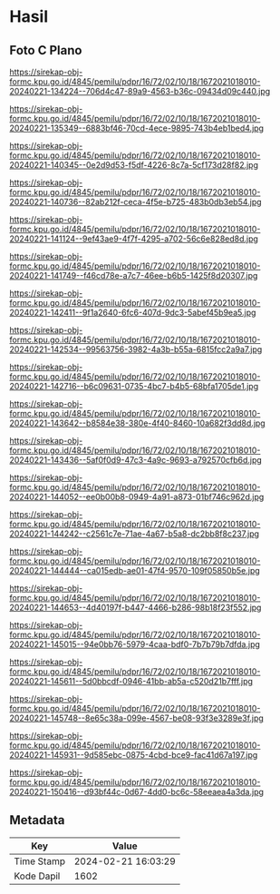 # Hasil

## Foto C Plano

https://sirekap-obj-formc.kpu.go.id/4845/pemilu/pdpr/16/72/02/10/18/1672021018010-20240221-134224--706d4c47-89a9-4563-b36c-09434d09c440.jpg

https://sirekap-obj-formc.kpu.go.id/4845/pemilu/pdpr/16/72/02/10/18/1672021018010-20240221-135349--6883bf46-70cd-4ece-9895-743b4eb1bed4.jpg

https://sirekap-obj-formc.kpu.go.id/4845/pemilu/pdpr/16/72/02/10/18/1672021018010-20240221-140345--0e2d9d53-f5df-4226-8c7a-5cf173d28f82.jpg

https://sirekap-obj-formc.kpu.go.id/4845/pemilu/pdpr/16/72/02/10/18/1672021018010-20240221-140736--82ab212f-ceca-4f5e-b725-483b0db3eb54.jpg

https://sirekap-obj-formc.kpu.go.id/4845/pemilu/pdpr/16/72/02/10/18/1672021018010-20240221-141124--9ef43ae9-4f7f-4295-a702-56c6e828ed8d.jpg

https://sirekap-obj-formc.kpu.go.id/4845/pemilu/pdpr/16/72/02/10/18/1672021018010-20240221-141749--f46cd78e-a7c7-46ee-b6b5-1425f8d20307.jpg

https://sirekap-obj-formc.kpu.go.id/4845/pemilu/pdpr/16/72/02/10/18/1672021018010-20240221-142411--9f1a2640-6fc6-407d-9dc3-5abef45b9ea5.jpg

https://sirekap-obj-formc.kpu.go.id/4845/pemilu/pdpr/16/72/02/10/18/1672021018010-20240221-142534--99563756-3982-4a3b-b55a-6815fcc2a9a7.jpg

https://sirekap-obj-formc.kpu.go.id/4845/pemilu/pdpr/16/72/02/10/18/1672021018010-20240221-142716--b6c09631-0735-4bc7-b4b5-68bfa1705de1.jpg

https://sirekap-obj-formc.kpu.go.id/4845/pemilu/pdpr/16/72/02/10/18/1672021018010-20240221-143642--b8584e38-380e-4f40-8460-10a682f3dd8d.jpg

https://sirekap-obj-formc.kpu.go.id/4845/pemilu/pdpr/16/72/02/10/18/1672021018010-20240221-143436--5af0f0d9-47c3-4a9c-9693-a792570cfb6d.jpg

https://sirekap-obj-formc.kpu.go.id/4845/pemilu/pdpr/16/72/02/10/18/1672021018010-20240221-144052--ee0b00b8-0949-4a91-a873-01bf746c962d.jpg

https://sirekap-obj-formc.kpu.go.id/4845/pemilu/pdpr/16/72/02/10/18/1672021018010-20240221-144242--c2561c7e-71ae-4a67-b5a8-dc2bb8f8c237.jpg

https://sirekap-obj-formc.kpu.go.id/4845/pemilu/pdpr/16/72/02/10/18/1672021018010-20240221-144444--ca015edb-ae01-47f4-9570-109f05850b5e.jpg

https://sirekap-obj-formc.kpu.go.id/4845/pemilu/pdpr/16/72/02/10/18/1672021018010-20240221-144653--4d40197f-b447-4466-b286-98b18f23f552.jpg

https://sirekap-obj-formc.kpu.go.id/4845/pemilu/pdpr/16/72/02/10/18/1672021018010-20240221-145015--94e0bb76-5979-4caa-bdf0-7b7b79b7dfda.jpg

https://sirekap-obj-formc.kpu.go.id/4845/pemilu/pdpr/16/72/02/10/18/1672021018010-20240221-145611--5d0bbcdf-0946-41bb-ab5a-c520d21b7fff.jpg

https://sirekap-obj-formc.kpu.go.id/4845/pemilu/pdpr/16/72/02/10/18/1672021018010-20240221-145748--8e65c38a-099e-4567-be08-93f3e3289e3f.jpg

https://sirekap-obj-formc.kpu.go.id/4845/pemilu/pdpr/16/72/02/10/18/1672021018010-20240221-145931--9d585ebc-0875-4cbd-bce9-fac41d67a197.jpg

https://sirekap-obj-formc.kpu.go.id/4845/pemilu/pdpr/16/72/02/10/18/1672021018010-20240221-150416--d93bf44c-0d67-4dd0-bc6c-58eeaea4a3da.jpg


## Metadata

| Key        | Value               |
| ---------- | ------------------- |
| Time Stamp | 2024-02-21 16:03:29 |
| Kode Dapil | 1602                |



